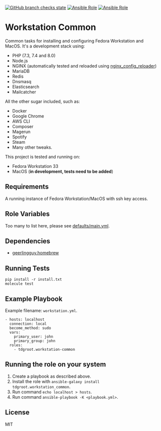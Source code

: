 [![GitHub branch checks state](https://img.shields.io/github/checks-status/tdgroot/ansible-workstation-common/master?style=flat-square)](https://travis-ci.org/tdgroot/ansible-workstation-common)
[![Ansible Role](https://img.shields.io/ansible/role/54428?style=flat-square)](https://galaxy.ansible.com/tdgroot/workstation_common/)
[![Ansible Role](https://img.shields.io/ansible/role/d/54428?style=flat-square)](https://galaxy.ansible.com/tdgroot/workstation_common/)


Workstation Common
=================================

Common tasks for installing and configuring Fedora Workstation and MacOS. It's a development stack using:
- PHP (7.3, 7.4 and 8.0)
- Node.js
- NGINX (automatically tested and reloaded using [nginx_config_reloader](https://github.com/ByteInternet/nginx_config_reloader))
- MariaDB
- Redis
- Dnsmasq
- Elasticsearch
- Mailcatcher

All the other sugar included, such as:
- Docker
- Google Chrome
- AWS CLI
- Composer
- Magerun
- Spotify
- Steam
- Many other tweaks.

This project is tested and running on:
- Fedora Workstation 33
- MacOS (**in development, tests need to be added**)

Requirements
------------

A running instance of Fedora Workstation/MacOS with ssh key access.

Role Variables
--------------

Too many to list here, please see [defaults/main.yml](https://github.com/tdgroot/ansible-workstation-common/blob/master/defaults/main.yml).

Dependencies
------------

- [geerlingguy.homebrew](https://galaxy.ansible.com/geerlingguy/homebrew/)

Running Tests
-------------

``` shell
pip install -r install.txt
molecule test
```

Example Playbook
----------------

Example filename: `workstation.yml`.

    - hosts: localhost
      connection: local
      become_method: sudo
      vars:
        primary_user: john
        primary_group: john
      roles:
        - tdgroot.workstation-common

Running the role on your system
-------------------------------

1. Create a playbook as described above.
2. Install the role with `ansible-galaxy install tdgroot.workstation_common`.
3. Run command `echo localhost > hosts`.
4. Run command `ansible-playbook -K <playbook.yml>`.

License
-------

MIT
